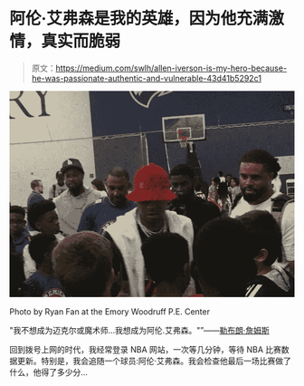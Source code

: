 # 阿伦·艾弗森是我的英雄，因为他充满激情，真实而脆弱

> 原文：<https://medium.com/swlh/allen-iverson-is-my-hero-because-he-was-passionate-authentic-and-vulnerable-43d41b5292c1>

![](img/174f45d56b0cb96389807e37b1c5a2ec.png)

Photo by Ryan Fan at the Emory Woodruff P.E. Center

"我不想成为迈克尔或魔术师…我想成为阿伦.艾弗森。"”——[勒布朗·詹姆斯](http://bleacherreport.com/articles/2476540-an-icon-at-40-the-untold-story-of-allen-iverson)

回到拨号上网的时代，我经常登录 NBA 网站，一次等几分钟，等待 NBA 比赛数据更新。特别是，我会追随一个球员:阿伦·艾弗森。我会检查他最后一场比赛做了什么，他得了多少分…